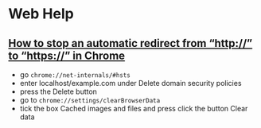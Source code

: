 # Web Help

## [How to stop an automatic redirect from “http://” to “https://” in Chrome](https://superuser.com/questions/565409/how-to-stop-an-automatic-redirect-from-http-to-https-in-chrome)

- go `chrome://net-internals/#hsts`
- enter localhost/example.com under Delete domain security policies
- press the Delete button
- go to `chrome://settings/clearBrowserData`
- tick the box Cached images and files and press click the button Clear data
